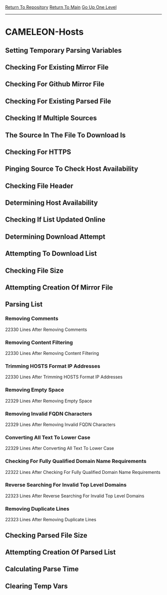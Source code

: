 [Return To Repository](https://github.com/deathbybandaid/piholeparser/)
[Return To Main](https://github.com/deathbybandaid/piholeparser/blob/master/RecentRunLogs/Mainlog.md)
[Go Up One Level](https://github.com/deathbybandaid/piholeparser/blob/master/RecentRunLogs/TopLevelScripts/30-Processing-External-Blacklists.md)
____________________________________
# CAMELEON-Hosts
## Setting Temporary Parsing Variables
## Checking For Existing Mirror File
## Checking For Github Mirror File
## Checking For Existing Parsed File
## Checking If Multiple Sources
## The Source In The File To Download Is
## Checking For HTTPS
## Pinging Source To Check Host Availability
## Checking File Header
## Determining Host Availability
## Checking If List Updated Online
## Determining Download Attempt
## Attempting To Download List
## Checking File Size
## Attempting Creation Of Mirror File
## Parsing List
### Removing Comments
22330 Lines After Removing Comments
### Removing Content Filtering
22330 Lines After Removing Content Filtering
### Trimming HOSTS Format IP Addresses
22330 Lines After Trimming HOSTS Format IP Addresses
### Removing Empty Space
22329 Lines After Removing Empty Space
### Removing Invalid FQDN Characters
22329 Lines After Removing Invalid FQDN Characters
### Converting All Text To Lower Case
22329 Lines After Converting All Text To Lower Case
### Checking For Fully Qualified Domain Name Requirements
22322 Lines After Checking For Fully Qualified Domain Name Requirements
### Reverse Searching For Invalid Top Level Domains
22323 Lines After Reverse Searching For Invalid Top Level Domains
### Removing Duplicate Lines
22323 Lines After Removing Duplicate Lines
## Checking Parsed File Size
## Attempting Creation Of Parsed List
## Calculating Parse Time
## Clearing Temp Vars
